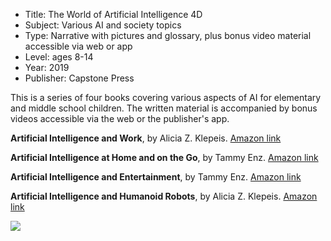 * Title: The World of Artificial Intelligence 4D
* Subject: Various AI and society topics
* Type: Narrative with pictures and glossary, plus bonus video material accessible via web or app
* Level: ages 8-14
* Year: 2019
* Publisher: Capstone Press

This is a series of four books covering various aspects of AI for elementary and middle school children. The written material is accompanied by bonus videos accessible via the web or the publisher's app.

**Artificial Intelligence and Work**, by Alicia Z. Klepeis. [Amazon link](https://www.amazon.com/Artificial-Intelligence-Work-Augmented-Experience/dp/1543554717)

**Artificial Intelligence at Home and on the Go**, by Tammy Enz. [Amazon link](https://www.amazon.com/Artificial-Intelligence-Home-Augmented-Experience/dp/1543554709)

**Artificial Intelligence and Entertainment**, by Tammy Enz. [Amazon link](https://www.amazon.com/Artificial-Intelligence-Entertainment-Augmented-Experience/dp/1543554725)

**Artificial Intelligence and Humanoid Robots**, by Alicia Z. Klepeis. [Amazon link](https://www.amazon.com/Artificial-Intelligence-Humanoid-Robots-Experience/dp/1543554695)

![](https://github.com/touretzkyds/ai4k12/raw/master/images/world-of-ai.png)
